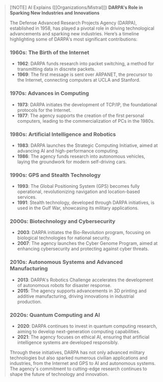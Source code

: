 
> [!NOTE] AI Explains ([[Organizations/Mistral]])
> **DARPA's Role in Sparking New Industries and Innovations**
> 
> The Defense Advanced Research Projects Agency (DARPA), established in 1958, has played a pivotal role in driving technological advancements and sparking new industries. Here’s a timeline highlighting some of DARPA's most significant contributions:
> 
> ### **1960s: The Birth of the Internet**
> 
> - **1962**: DARPA funds research into packet switching, a method for transmitting data in discrete packets.
> - **1969**: The first message is sent over ARPANET, the precursor to the Internet, connecting computers at UCLA and Stanford.
> 
> ### **1970s: Advances in Computing**
> 
> - **1973**: DARPA initiates the development of TCP/IP, the foundational protocols for the Internet.
> - **1977**: The agency supports the creation of the first personal computers, leading to the commercialization of PCs in the 1980s.
> 
> ### **1980s: Artificial Intelligence and Robotics**
> 
> - **1983**: DARPA launches the Strategic Computing Initiative, aimed at advancing AI and high-performance computing.
> - **1986**: The agency funds research into autonomous vehicles, laying the groundwork for modern self-driving cars.
> 
> ### **1990s: GPS and Stealth Technology**
> 
> - **1993**: The Global Positioning System (GPS) becomes fully operational, revolutionizing navigation and location-based services.
> - **1991**: Stealth technology, developed through DARPA initiatives, is used in the Gulf War, showcasing its military applications.
> 
> ### **2000s: Biotechnology and Cybersecurity**
> 
> - **2003**: DARPA initiates the Bio-Revolution program, focusing on biological technologies for national security.
> - **2007**: The agency launches the Cyber Genome Program, aimed at enhancing cybersecurity and protecting against cyber threats.
> 
> ### **2010s: Autonomous Systems and Advanced Manufacturing**
> 
> - **2013**: DARPA's Robotics Challenge accelerates the development of autonomous robots for disaster response.
> - **2015**: The agency supports advancements in 3D printing and additive manufacturing, driving innovations in industrial production.
> 
> ### **2020s: Quantum Computing and AI**
> 
> - **2020**: DARPA continues to invest in quantum computing research, aiming to develop next-generation computing capabilities.
> - **2021**: The agency focuses on ethical AI, ensuring that artificial intelligence systems are developed responsibly.
> 
> Through these initiatives, DARPA has not only advanced military technologies but also sparked numerous civilian applications and industries, from the Internet and GPS to AI and autonomous systems. The agency's commitment to cutting-edge research continues to shape the future of technology and innovation.